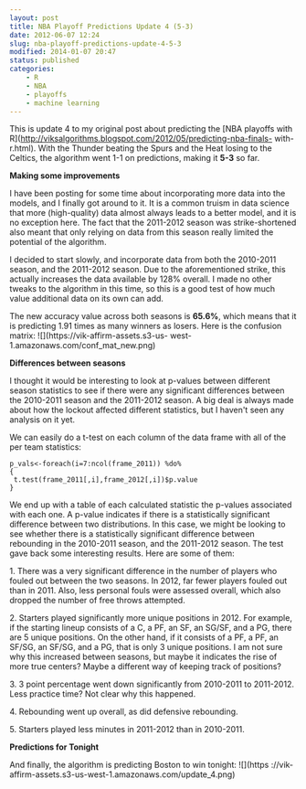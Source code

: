 ```yaml
---
layout: post
title: NBA Playoff Predictions Update 4 (5-3)
date: 2012-06-07 12:24
slug: nba-playoff-predictions-update-4-5-3
modified: 2014-01-07 20:47
status: published
categories:
    - R
    - NBA
    - playoffs
    - machine learning
---
```


This is update 4 to my original post about predicting the [NBA playoffs with
R](http://viksalgorithms.blogspot.com/2012/05/predicting-nba-finals-
with-r.html). With the Thunder beating the Spurs and the Heat losing to the
Celtics, the algorithm went 1-1 on predictions, making it **5-3** so far.  
  
**Making some improvements**  
  
I have been posting for some time about incorporating more data into the
models, and I finally got around to it. It is a common truism in data science
that more (high-quality) data almost always leads to a better model, and it is
no exception here. The fact that the 2011-2012 season was strike-shortened
also meant that only relying on data from this season really limited the
potential of the algorithm.  
  
I decided to start slowly, and incorporate data from both the 2010-2011
season, and the 2011-2012 season. Due to the aforementioned strike, this
actually increases the data available by 128% overall. I made no other tweaks
to the algorithm in this time, so this is a good test of how much value
additional data on its own can add.  
  
The new accuracy value across both seasons is **65.6%**, which means that it
is predicting 1.91 times as many winners as losers. Here is the confusion
matrix: ![](https://vik-affirm-assets.s3-us-
west-1.amazonaws.com/conf_mat_new.png)  
  
**Differences between seasons**  
  
I thought it would be interesting to look at p-values between different season
statistics to see if there were any significant differences between the
2010-2011 season and the 2011-2012 season. A big deal is always made about how
the lockout affected different statistics, but I haven't seen any analysis on
it yet.  
  
We can easily do a t-test on each column of the data frame with all of the per
team statistics:

    
    
      
    p_vals<-foreach(i=7:ncol(frame_2011)) %do%  
    {  
     t.test(frame_2011[,i],frame_2012[,i])$p.value  
    }  
    

We end up with a table of each calculated statistic the p-values associated
with each one. A p-value indicates if there is a statistically significant
difference between two distributions. In this case, we might be looking to see
whether there is a statistically significant difference between rebounding in
the 2010-2011 season, and the 2011-2012 season. The test gave back some
interesting results. Here are some of them:  
  
1\. There was a very significant difference in the number of players who
fouled out between the two seasons. In 2012, far fewer players fouled out than
in 2011. Also, less personal fouls were assessed overall, which also dropped
the number of free throws attempted.  
  
2\. Starters played significantly more unique positions in 2012. For example,
if the starting lineup consists of a C, a PF, an SF, an SG/SF, and a PG, there
are 5 unique positions. On the other hand, if it consists of a PF, a PF, an
SF/SG, an SF/SG, and a PG, that is only 3 unique positions. I am not sure why
this increased between seasons, but maybe it indicates the rise of more true
centers? Maybe a different way of keeping track of positions?  
  
3\. 3 point percentage went down significantly from 2010-2011 to 2011-2012.
Less practice time? Not clear why this happened.  
  
4\. Rebounding went up overall, as did defensive rebounding.  
  
5\. Starters played less minutes in 2011-2012 than in 2010-2011.  
  
**Predictions for Tonight**  
  
And finally, the algorithm is predicting Boston to win tonight: ![](https
://vik-affirm-assets.s3-us-west-1.amazonaws.com/update_4.png)